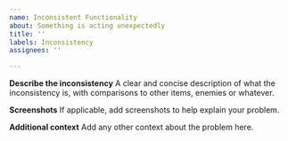 ```yaml
---
name: Inconsistent Functionality
about: Something is acting unexpectedly
title: ''
labels: Inconsistency
assignees: ''

---
```


**Describe the inconsistency**
A clear and concise description of what the inconsistency is, with comparisons to other items, enemies or whatever.

**Screenshots**
If applicable, add screenshots to help explain your problem.

**Additional context**
Add any other context about the problem here.
